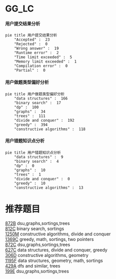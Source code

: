 # GG_LC

<!-- tabs:start -->



#### **用户提交结果分析**

```mermaid
pie title 用户提交结果分析
    "Accepted" :  23
    "Rejected" :  0
    "Wrong answer" :  19
    "Runtime error" :  2
    "Time limit exceeded" :  5
    "Memory limit exceeded" :  1
    "Compilation error" :  0
    "Partial" :  0
```

#### **用户做题类型偏好分析**

```mermaid
pie title 用户做题类型偏好分析
    "data structures" :  166
    "binary search" :  17
    "dp" :  100
    "graphs" :  34
    "trees" :  111
    "divide and conquer" :  192
    "greedy" :  394
    "constructive algorithms" :  118
```
#### **用户错题知识点分析**

```mermaid
pie title 用户错题知识点分析
    "data structures" :  9
    "binary search" :  4
    "dp" :  0
    "graphs" :  10
    "trees" :  1
    "divide and conquer" :  0
    "greedy" :  10
    "constructive algorithms" :  13
```



<!-- tabs:end -->
# 推荐题目
[872B](https://codeforces.com/contest/872/problem/B)		dsu,graphs,sortings,trees		  
[812C](https://codeforces.com/contest/812/problem/C)		binary search,
                        sortings		  
[1250M](https://codeforces.com/contest/1250/problem/M)		constructive algorithms,
                        divide and conquer		  
[1369C](https://codeforces.com/contest/1369/problem/C)		greedy,
                        math,
                        sortings,
                        two pointers		  
[872C](https://codeforces.com/contest/872/problem/C)		dsu,graphs,sortings,trees		  
[627C](https://codeforces.com/contest/627/problem/C)		data structures,
                        divide and conquer,
                        greedy		  
[306D](https://codeforces.com/contest/306/problem/D)		constructive algorithms,
                        geometry		  
[1195F](https://codeforces.com/contest/1195/problem/F)		data structures,
                        geometry,
                        math,
                        sortings		  
[429A](https://codeforces.com/contest/429/problem/A)		dfs and similar,
                        trees		  
[199E](https://codeforces.com/contest/199/problem/E)		dsu,graphs,sortings,trees		  

